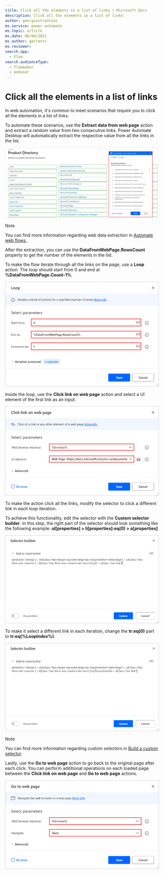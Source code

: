 ```yaml
---
title: Click all the elements in a list of links | Microsoft Docs
description: Click all the elements in a list of links
author: georgiostrantzas
ms.service: power-automate
ms.topic: article
ms.date: 06/04/2021
ms.author: getrantz
ms.reviewer:
search.app: 
  - Flow
search.audienceType: 
  - flowmaker
  - enduser
---
```


# Click all the elements in a list of links

In web automation, it's common to meet scenarios that require you to click all the elements in a list of links.

To automate these scenarios, use the **Extract data from web page** action and extract a random value from two consecutive links. Power Automate Desktop will automatically extract the respective value from all the links in the list.

![The Live web helper with the selected values.](media/click-elements-list-links/extract-data-web-page-action.png)

> [!NOTE]
> You can find more information regarding web data extraction in [Automate web flows
](../automation-web.md).

After the extraction, you can use the **DataFromWebPage.RowsCount** property to get the number of the elements in the list.

To make the flow iterate through all the links on the page, use a **Loop** action. The loop should start from 0 and end at **%DataFromWebPage.Count-1%**.

![The Loop actions.](media/click-elements-list-links/loop-action.png)

Inside the loop, use the **Click link on web page** action and select a UI element of the first link as an input.

![The Click link on web page action.](media/click-elements-list-links/click-link-web-page.png)

To make the action click all the links, modify the selector to click a different link in each loop iteration. 

To achieve this functionality, edit the selector with the **Custom selector builder**. In this step, the right part of the selector should look something like the following example:
**ul[properties] > li[properties]:eq(0) > a[properties]**

![The original selector in the Custom selector builder.](media/click-elements-list-links/custom-selector-builder.png)

To make it select a different link in each iteration, change the **tr:eq(0)** part to **tr:eq(%LoopIndex%)**.

![The modified selector n the Custom selector builder.](media/click-elements-list-links/modified-selector.png)

> [!NOTE]
> You can find more information regarding custom selectors in [Build a custom selector](../build-custom-selectors.md).

Lastly, use the **Go to web page** action to go back to the original page after each click. You can perform additional operations on each loaded page between the **Click link on web page** and **Go to web page** actions.

![The Go to web page action.](media/click-elements-list-links/go-web-page-action.png)